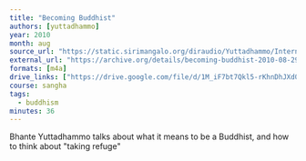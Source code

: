 ```yaml
---
title: "Becoming Buddhist"
authors: [yuttadhammo]
year: 2010
month: aug
source_url: "https://static.sirimangalo.org/diraudio/Yuttadhammo/Internet/100829_Buddhist.mp3"
external_url: "https://archive.org/details/becoming-buddhist-2010-08-29_yuttadhammo"
formats: [m4a]
drive_links: ["https://drive.google.com/file/d/1M_iF7bt7Qkl5-rKhnDhJXd0m7bqadm1R/view?usp=drivesdk"]
course: sangha
tags:
  - buddhism
minutes: 36
---
```


Bhante Yuttadhammo talks about what it means to be a Buddhist, and how to think about "taking refuge"
